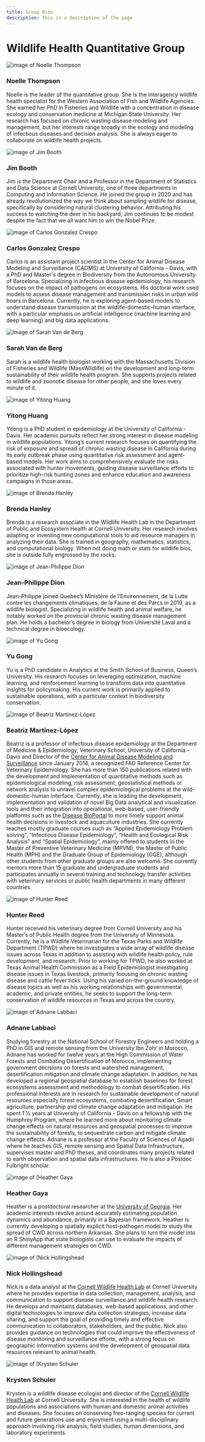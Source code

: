 ```yaml
---
title: Group Bios
description: This is a description of the page
---
```


# Wildlife Health Quantitative Group

<div class="card-grid">
  <div class="card">
    <div class="card-image">
      <img src="/assets/Noelle.jpg" alt="image of Noelle Thompson">
    </div>
    <div class="card-content">
      <h3>Noelle Thompson</h3>
      <p>Noelle is the leader of the quantitative group. She is the interagency wildlife health specialist for the Western Association of Fish and Wildlife Agencies. She earned her PhD in Fisheries and Wildlife with a concentration in disease ecology and conservation medicine at Michigan State University. Her research has focused on chronic wasting disease modeling and management, but her interests range broadly in the ecology and modeling of infectious diseases and decision analysis. She is always eager to collaborate on wildlife health projects.</p>
    </div>
  </div>

  <div class="card">
    <div class="card-image">
      <img src="/assets/Jim.jpg" alt="image of Jim Booth">
    </div>
    <div class="card-content">
      <h3>Jim Booth</h3>
      <p>Jim is the Department Chair and a Professor in the Department of Statistics and Data Science at Cornell University, one of three departments in Computing and Information Science. He joined the group in 2020 and has already revolutionized the way we think about sampling wildlife for disease, specifically by considering natural clustering behavior. Attributing his success to watching the deer in his backyard, Jim continues to be modest despite the fact that we all want him to win the Nobel Prize.</p>
    </div>
  </div>

  <div class="card">
    <div class="card-image">
      <img src="/assets/Carlos.jpg" alt="image of Carlos Gonzalez Crespo">
    </div>
    <div class="card-content">
      <h3>Carlos Gonzalez Crespo</h3>
      <p>Carlos is an assistant project scientist in the Center for Animal Disease Modeling and Surveillance (CADMS) at University of California - Davis, with a PhD and Master's degree in Biodiversity from the Autonomous University of Barcelona. Specializing in infectious disease epidemiology, his research focuses on the impact of pathogens on ecosystems. His doctoral work used models to assess disease management and transmission risks in urban wild boars in Barcelona. Currently, he is exploring agent-based models to understand disease transmission at the wildlife-domestic-human interface, with a particular emphasis on artificial intelligence (machine learning and deep learning) and big data applications.</p>
    </div>
  </div>
  <div class="card">
    <div class="card-image">
      <img src="/assets/Sarah.jpg" alt="image of Sarah Van de Berg">
    </div>
    <div class="card-content">
      <h3>Sarah Van de Berg</h3>
      <p>Sarah is a wildlife health biologist working with the Massachusetts Division of Fisheries and Wildlife (MassWildlife) on the development and long-term sustainability of their wildlife health program. She supports projects related to wildlife and zoonotic disease for other people, and she loves every minute of it.</p>
    </div>
  </div>
  <div class="card">
    <div class="card-image">
      <img src="/assets/Yitong.jpg" alt="image of Yitong Huang">
    </div>
    <div class="card-content">
      <h3>Yitong Huang</h3>
      <p>Yitong is a PhD student in epidemiology at the University of California - Davis. Her academic pursuits reflect her strong interest in disease modeling in wildlife populations. Yitong’s current research focuses on quantifying the risk of exposure and spread of chronic wasting disease in California during its early outbreak phase using quantitative risk assessment and agent-based models. Her work aims to comprehensively evaluate the risks associated with hunter movements, guiding disease surveillance efforts to prioritize high-risk hunting zones and enhance education and awareness campaigns in those areas.</p>
    </div>
  </div>
  <div class="card">
    <div class="card-image">
      <img src="/assets/Brenda.jpg" alt="image of Brenda Hanley">
    </div>
    <div class="card-content">
      <h3>Brenda Hanley</h3>
      <p>Brenda is a research associate in the Wildlife Health Lab in the Department of Public and Ecosystem Health at Cornell University. Her research involves adapting or inventing new computational tools to aid resource managers in analyzing their data. She is trained in geography, mathematics, statistics, and computational biology. When not doing math or stats for wildlife bios, she is outside fully engrossed by the rocks.</p>
    </div>
  </div>
  <div class="card">
    <div class="card-image">
      <img src="/assets/JP.jpg" alt="image of Jean-Philippe Dion">
    </div>
    <div class="card-content">
      <h3>Jean-Philippe Dion</h3>
      <p>Jean-Philippe joined Quebec’s Ministère de l’Environnement, de la Lutte contre les changements climatiques, de la Faune et des Parcs in 2019, as a wildlife biologist. Specializing in wildlife health and animal welfare, he notably worked on the provincial chronic wasting disease management plan. He holds a bachelor’s degree in biology from Université Laval and a technical degree in bioecology.</p>
    </div>
  </div>
  <div class="card">
    <div class="card-image">
      <img src="/assets/Yu.jpg" alt="image of Yu Gong">
    </div>
    <div class="card-content">
      <h3>Yu Gong</h3>
      <p>Yu is a PhD candidate in Analytics at the Smith School of Business, Queen’s University. His research focuses on leveraging optimization, machine learning, and reinforcement learning to transform data into quantitative insights for policymaking. His current work is primarily applied to sustainable operations, with a particular context in biodiversity conservation.</p>
    </div>
  </div>
  <div class="card">
    <div class="card-image">
      <img src="/assets/Beatriz.jpg" alt="image of Beatriz Martínez-López">
    </div>
    <div class="card-content">
      <h3>Beatriz Martínez-López</h3>
      <p>Beatriz is a professor of infectious disease epidemiology at the Department of Medicine & Epidemiology, Veterinary School, University of California - Davis and Director of the <a href="https://cadms.vetmed.ucdavis.edu" target="_blank">Center for Animal Disease Modeling and Surveillance</a> since January 2014, a recognized FAO Reference Center for Veterinary Epidemiology. She has more than 150 publications related with the development and implementation of quantitative methods such as epidemiological modeling, risk assessment, geostatistical methods or network analysis to unravel complex epidemiological problems at the wild-domestic-human interface. Currently, she is leading the development, implementation and validation of novel Big Data analytical and visualization tools and their integration into operational, web-based, user-friendly platforms such as the <a href="http://bioportal.ucdavis.edu/" target="_blank">Disease BioPortal</a> to more timely support animal health decisions in livestock and aquaculture industries. She currently teaches mostly graduate courses such as “Applied Epidemiology Problem solving”, “Infectious Disease Epidemiology”, “Health and Ecological Risk Analysis” and “Spatial Epidemiology”, mainly offered to students in the Master of Preventive Veterinary Medicine (MPVM), the Master of Public Health (MPH) and the Graduate Group of Epidemiology (GGE), although other students from other graduate groups are also welcome. She currently mentors more than 15 graduate and undergraduate students and participates annually in several training and technology transfer activities with veterinary services or public health departments in many different countries.</p>
    </div>
  </div>
  <div class="card">
    <div class="card-image">
      <img src="/assets/Hunter.jpg" alt="image of Hunter Reed">
    </div>
    <div class="card-content">
      <h3>Hunter Reed</h3>
      <p>Hunter received his veterinary degree from Cornell University and his Master’s of Public Health degree from the University of Minnesota. Currently, he is a Wildlife Veterinarian for the Texas Parks and Wildlife Department (TPWD) where he investigates a wide array of wildlife disease issues across Texas in addition to assisting with wildlife health policy, rule development, and research. Prior to working for TPWD, he also worked at Texas Animal Health Commission as a Field Epidemiologist investigating disease issues in Texas livestock, primarily focusing on chronic wasting disease and cattle fever ticks. Using his varied on-the-ground knowledge of disease topics as well as his working relationships with governmental, academic, and private entities, he seeks to support the long-term conservation of wildlife resources in Texas and across the country.</p>
    </div>
  </div>
  <div class="card">
    <div class="card-image">
      <img src="/assets/Adnane.jpg" alt="image of Adnane Labbaci">
    </div>
    <div class="card-content">
      <h3>Adnane Labbaci</h3>
      <p>Studying forestry at the National School of Forestry Engineers and holding a PhD in GIS and remote sensing from the University Ibn Zohr in Morocco, Adnane has worked for twelve years at the High Commission of Water Forests and Combating Desertification of Morocco, implementing government decisions on forests and watershed management, desertification mitigation and climate change adaptation. In addition, he has developed a regional geospatial database to establish baselines for forest ecosystems assessment and methodology to combat desertification. His professional interests are in research for sustainable development of natural resources especially forest ecosystems, combating desertification, Smart agriculture, partnership and climate change adaptation and mitigation. He spent 1 ½ years at University of California - Davis on a fellowship with the Humphrey Program, where he learned more about monitoring climate change effects on natural resources and geospatial processes to improve the sustainability of forests, to sequestrate carbon and mitigate climate change effects. Adnane is a professor at the Faculty of Sciences of Agadir where he teaches GIS, remote sensing and Spatial Data Infrastructure, supervises master and PhD theses, and coordinates many projects related to earth observation and spatial data infrastructures. He is also a Postdoc Fulbright scholar.</p>
    </div>
  </div>
      <div class="card">
    <div class="card-image">
      <img src="/assets/Heather.jpg" alt="image of [Heather Gaya">
    </div>
    <div class="card-content">
      <h3>Heather Gaya</h3>
      <p>Heather is a postdoctoral researcher at the <a href=" https://warnell.uga.edu/about/centers-labs/dr-chandler-applied-ecology-lab" target="_blank">University of Georgia</a>. Her academic interests revolve around accurately estimating population dynamics and abundance, primarily in a Bayesian framework. Heather is currently developing a spatially explicit host-pathogen model to study the spread of CWD across northern Arkansas. She plans to turn the model into an R ShinyApp that state biologists can use to evaluate the impacts of different management strategies on CWD.</p>
    </div>
  </div>
  <div class="card">
    <div class="card-image">
      <img src="/assets/Nick.jpg" alt="image of [Nick Hollingshead">
    </div>
    <div class="card-content">
      <h3>Nick Hollingshead</h3>
      <p>Nick is a data analyst at the <a href="https://cwhl.vet.cornell.edu/" target="_blank">Cornell Wildlife Health Lab</a> at Cornell University where he provides expertise in data collection, management, analysis, and communication to support disease surveillance and wildlife health research. He develops and maintains databases, web-based applications, and other digital technologies to improve data collection strategies, increase data sharing, and support the goal of providing timely and effective communication to collaborators, stakeholders, and the public. Nick also provides guidance on technologies that could improve the effectiveness of disease monitoring and surveillance efforts, with a strong focus on geographic information systems and the development of geospatial data resources relevant to animal health.</p>
    </div>
  </div>
  <div class="card">
    <div class="card-image">
      <img src="/assets/Krysten Schuler.jpg" alt="image of [Krysten Schuler">
    </div>
    <div class="card-content">
      <h3>Krysten Schuler</h3>
      <p>Krysten is a wildlife disease ecologist and director of the <a href="https://cwhl.vet.cornell.edu/" target="_blank">Cornell Wildlife Health Lab</a> at Cornell University. She is interested in the health of wildlife populations and associations with human and domestic animal activities and diseases. She focuses on conserving free-ranging species for current and future generations use and enjoyment using a multi-disciplinary approach involving risk analysis, field studies, human dimensions, and laboratory experiments.</p>
    </div>
  </div>
</div>
